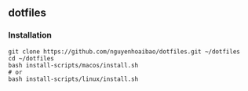 ## dotfiles

### Installation
```
git clone https://github.com/nguyenhoaibao/dotfiles.git ~/dotfiles
cd ~/dotfiles
bash install-scripts/macos/install.sh
# or
bash install-scripts/linux/install.sh
```

